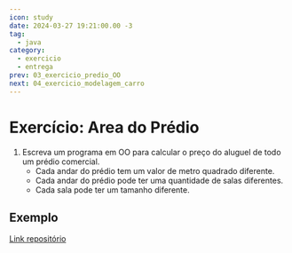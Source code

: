 ```yaml
---
icon: study
date: 2024-03-27 19:21:00.00 -3
tag:
  - java
category:
  - exercicio
  - entrega
prev: 03_exercicio_predio_OO
next: 04_exercicio_modelagem_carro
---
```


# Exercício: Area do Prédio


1. Escreva um programa em OO para calcular o preço do aluguel de todo um prédio comercial. 
    - Cada andar do prédio tem um valor de metro quadrado diferente. 
    - Cada andar do prédio pode ter uma quantidade de salas diferentes.
    - Cada sala pode ter um tamanho diferente.

## Exemplo

[Link repositório](https://github.com/20241-ifba-saj-ads-poo/javafx-predio)
